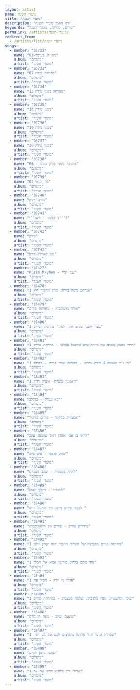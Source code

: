 ```yaml
---
layout: artist
name: מועדי השנה
title: "מועדי השנה"
description: "דף האמן מועדי השנה"
keywords: "שירים, מוזיקה, מועדי השנה"
permalink: /artists/מועדי-השנה/
redirect_from:
  - /artists/list/מועדי השנה
songs:
  - number: "16732"
    name: "03-ניגון לג בעומר"
    album: "סינגלים"
    artist: "מועדי השנה"
  - number: "16733"
    name: "07 מחרוזת מירון"
    album: "סינגלים"
    artist: "מועדי השנה"
  - number: "16734"
    name: "13 מחרוזת ניגוני מירון"
    album: "סינגלים"
    artist: "מועדי השנה"
  - number: "16735"
    name: "18 ניגוני מירון"
    album: "סינגלים"
    artist: "מועדי השנה"
  - number: "16736"
    name: "19 ניגוני מירון"
    album: "סינגלים"
    artist: "מועדי השנה"
  - number: "16737"
    name: "20 ניגוני מירון"
    album: "סינגלים"
    artist: "מועדי השנה"
  - number: "16738"
    name: "66 - מחרוזת ניגוני מירון-הורה"
    album: "סינגלים"
    artist: "מועדי השנה"
  - number: "16739"
    name: "בר יוחאי 03"
    album: "סינגלים"
    artist: "מועדי השנה"
  - number: "16740"
    name: "הורה מירון"
    album: "סינגלים"
    artist: "מועדי השנה"
  - number: "16741"
    name: "ל'''ג בעומר - רשב''י"
    album: "סינגלים"
    artist: "מועדי השנה"
  - number: "16742"
    name: "מירון"
    album: "סינגלים"
    artist: "מועדי השנה"
  - number: "16743"
    name: "ניגון קארלין-מירון"
    album: "סינגלים"
    artist: "מועדי השנה"
  - number: "18477"
    name: "Purim Mayhem - עמי הלר"
    album: "סינגלים"
    artist: "מועדי השנה"
  - number: "18478"
    name: "אברהם משה ברדוגו מגיש ונהפוך הוא 1"
    album: "סינגלים"
    artist: "מועדי השנה"
  - number: "18479"
    name: "אוהד מושקוביץ - מחרוזת פורים"
    album: "סינגלים"
    artist: "מועדי השנה"
  - number: "18480"
    name: "בערי וועבר מגיש את 'למה' בגירסת רמיקס 1"
    album: "סינגלים"
    artist: "מועדי השנה"
  - number: "18481"
    name: "דוידי נחשון מארח את דייויד טויב ומיכאל אזולאי - מחרוזת פורים 1"
    album: "סינגלים"
    artist: "מועדי השנה"
  - number: "18482"
    name: "די ג'יי שאטס & מיכה גמרמן - מחרוזת שירי פורים - רמיקס 1"
    album: "סינגלים"
    artist: "מועדי השנה"
  - number: "18483"
    name: "האמונה בוערת- איציק דדיה 1"
    album: "סינגלים"
    artist: "מועדי השנה"
  - number: "18484"
    name: "ויבא עמלק - ברסלב"
    album: "סינגלים"
    artist: "מועדי השנה"
  - number: "18485"
    name: "יאפצ'יק כליזמר - פורים כליזמר"
    album: "סינגלים"
    artist: "מועדי השנה"
  - number: "18486"
    name: "יוחאי בן אבי ואהרן רזאל שושנת יעקב"
    album: "סינגלים"
    artist: "מועדי השנה"
  - number: "18487"
    name: "יצחק פנחסי - פיש פיש"
    album: "סינגלים"
    artist: "מועדי השנה"
  - number: "18488"
    name: "להיות בשמחה - יעקב זינגבוים"
    album: "סינגלים"
    artist: "מועדי השנה"
  - number: "18489"
    name: "ליהודים - מיילך קאהן"
    album: "סינגלים"
    artist: "מועדי השנה"
  - number: "18490"
    name: "לכבוד פורים חיים גרין בסינגל חדש "
    album: "סינגלים"
    artist: "מועדי השנה"
  - number: "18491"
    name: "מחרוזת פורים - פורים אין ווילאמסבורג"
    album: "סינגלים"
    artist: "מועדי השנה"
  - number: "18492"
    name: "מחרוזת פורים מקפיצה של הקלידן החבדי יוסף יצחק זולדן 1"
    album: "סינגלים"
    artist: "מועדי השנה"
  - number: "18493"
    name: "נותי פוקס בלהיט פורימי אבוא אל המלך 1"
    album: "סינגלים"
    artist: "מועדי השנה"
  - number: "18494"
    name: "פרחי ניו יורק - הפיל פור 1"
    album: "סינגלים"
    artist: "מועדי השנה"
  - number: "18495"
    name: "שוכי גולדשטיין, מנדי גולדברג, שלמה מינצברג - במחרוזת פורים 1"
    album: "סינגלים"
    artist: "מועדי השנה"
  - number: "18496"
    name: "שושנת יעקב - מונה רוזנבלום"
    album: "סינגלים"
    artist: "מועדי השנה"
  - number: "18497"
    name: "שמוליק ברגר ודודי פלדמן מקפיצים לכם את הפורים  1"
    album: "סינגלים"
    artist: "מועדי השנה"
  - number: "18498"
    name: "שמשי ניימן לחיים"
    album: "סינגלים"
    artist: "מועדי השנה"
  - number: "18499"
    name: "שרולי גרין בלהיט חדש אָה אַה 1"
    album: "סינגלים"
    artist: "מועדי השנה"
---
```

